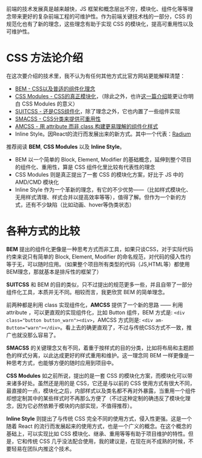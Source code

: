 <!--
author: yunfei
head:
date: 2017-04-25
title: CSS 方法论 —— 模块化、命名、重用性
tags: css
images:
category: web
status: publish
summary:
-->

前端的技术发展真是越来越快，JS 框架和概念层出不穷，模块化、组件化等等理念带来更好的复杂前端工程的可维护性。作为前端关键技术栈的一部分，CSS 的规范化也有了新的理念，这些理念有助于实现 CSS 的模块化，提高可重用性以及可维护性。

# CSS 方法论介绍

在这次要介绍的技术里，我不认为有任何其他方式比官方网站更能解释清楚：

- [BEM - CSS以及普适的组件化理念](https://en.bem.info/methodology/quick-start/)
- [CSS Modules - CSS的真正模块化](https://github.com/css-modules/css-modules)，（除此之外，也许[这一篇介绍](https://glenmaddern.com/articles/css-modules)能更让你明白 CSS Modules 的意义）
- [SUITCSS - 还是CSS组件化](https://github.com/suitcss/suit/blob/master/doc/README.md)，除了理念之外，它也内置了一些组件实现
- [SMACSS - CSS分类来提供可重用性](https://smacss.com/book/)
- [AMCSS - 用 attribute 而非 class 构建更易理解的组件化样式](https://amcss.github.io/)
- Inline Style。因React的流行而发展出来的新方式。其中一个代表：[Radium](https://github.com/FormidableLabs/radium)

推荐阅读 **BEM**, **CSS Modules** 以及 **Inline Style**。

- BEM 以一个简单的 Block, Element, Modifier 的基础概念，延伸到整个项目的组件化、重用性，算是 CSS 组件化里比较有代表性的理念
- CSS Modules 则是真正提出了一套 CSS 的模块化方案，好比于 JS 中的 AMD/CMD 模块化
- Inline Style 作为一个革新的理念，有它的不少优势——（比如样式模块化、无用样式清理、样式合并以提高效率等等），值得了解。但作为一个新的方式，还有不少缺陷（比如动画、hover等伪类状态）

# 各种方式的比较

**BEM** 提出的组件化更像是一种思考方式而非工具，如果只谈CSS，对于实际代码约束来说只有简单的 Block, Element, Modifier 的命名规范，对代码的侵入性约等于无，可以随时应用。（如果整个项目所有类型的代码（JS,HTML等）都使用BEM理念，那就基本是排斥性的框架了）

**SUITCSS** 和 BEM 的目的类似，只不过提出的规范更多一些，并且自带了一部分组件化工具，本质并无不同。相较而言，我更欣赏 BEM 的简单理念。

前两种都是利用 class 实现组件化，**AMCSS** 提供了一个新的思路 —— 利用 attribute ，可以更直观的实现组件化，比如 Button 组件，BEM 方式是: `<div class="button button_warn"><div>`，AMCSS 方式则是: `<div am-Button="warn"></div>`。看上去的确更直观了，不过与传统CSS方式不一致，推广也就没那么容易了。

**SMACSS** 的关键理念又有不同，着重于按样式的目的分类，比如将布局和主题颜色的样式分离，以此达成更好的样式重用和维护。这一理念同 BEM 一样更像是一种思考方式，也能够方便的随时应用到项目中。

**CSS Modules** 如之前所说，提出的是一套 CSS 的模块化方案，而模块化可以带来诸多好处。虽然还是用的是 CSS，它还是与以前的 CSS 使用方式有很大不同，最直接的一点，模块化之后，内部样式以及类名都不再对外暴露，当重用一个组件却想定制其中的某些样式时不再那么方便了（不过这种定制的确违反了模块化理念，因为它必然依赖于模块的内部实现，不值得推荐）。

**Inline Style** 则提出了与传统 CSS 完全不同的使用方式，侵入性更强。这是一个随着 React 的流行而发展起来的使用方式，也是一个广义的概念。在这个概念的基础上，可以实现比如 CSS 模块化、继承、重用等等有助于项目维护的特性。但是，它和传统 CSS 几乎没法配合使用，我的建议是，在现在尚不成熟的时候，不要轻易在团队内推这个技术。
